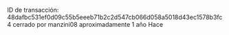 ID de transacción: 48dafbc531ef0d09c55b5eeeb71b2c2d547cb066d058a5018d43ec1578b3fc4
cerrado por manzini08 aproximadamente 1 año Hace
